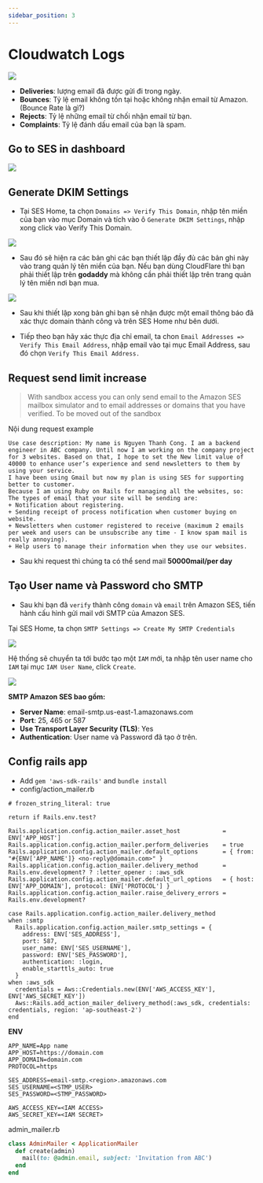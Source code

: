 ```yaml
---
sidebar_position: 3
---
```


# Cloudwatch Logs

![](http://phanmemsaigon.net/wp-content/uploads/2015/02/bao-cao-1.png)

- **Deliveries**: lượng email đã được gửi đi trong ngày.
- **Bounces**: Tỷ lệ email không tồn tại hoặc không nhận email từ Amazon. (Bounce Rate là gì?)
- **Rejects**: Tỷ lệ những email từ chối nhận email từ bạn.
- **Complaints**: Tỷ lệ đánh dấu email của bạn là spam.

## Go to SES in dashboard
![](https://dab1nmslvvntp.cloudfront.net/wp-content/uploads/2016/06/1466528569ses_home.png)

## Generate DKIM Settings
- Tại SES Home, ta chọn `Domains => Verify This Domain`, nhập tên miền của bạn vào mục Domain và tích vào ô `Generate DKIM Settings`, nhập xong click vào Verify This Domain.

![](https://hocmangmaytinh.com/wp-content/uploads/2017/11/verify-a-new-domain-amazon-ses-768x321.png)

- Sau đó sẽ hiện ra các bản ghi các bạn thiết lập đầy đủ các bản ghi này vào trang quản lý tên miền của bạn. Nếu bạn dùng CloudFlare thì bạn phải thiết lập trên **godaddy** mà không cần phải thiết lập trên trang quản lý tên miền nơi bạn mua.

![](https://lh3.googleusercontent.com/8GHV7SP3gbui2xa_jPUNSAmED0QnSYIfXtgObWeqpBpXg2Obph9NiA3ogzC__Npww-msMfU8fhponeEQpWY3KzCbS3t1eCwqBRUAbsKDIMaSvm4aAoF4-mmbdxfXuCaZE4urDwSDopQYyS-KSBbZ5MkX421Rw-Ed0063r0sRd8aYJUhf6N9NGmrMQZYjTUe2k-WF2uJHbpOSebwOeTzHh2xv3cSY5lZwrgXCJx-ggb8hjTNYVpNwjx7CjsA8NlNBCoRBmseHoDKypu2CYeMSO1Lr4HmMbN5egW2yIV9qkd25LjMhqa7lq_qKKb7F8lEs-d6XIE_qWFOhg-pljMPVXyOJ1d45wtgClQlVKujwgNTd6TK2BZgMV3WYtdMs4YQlh34sgXREo3LD5s1_q6GXC_PjqKOVaJRtBBf6PAs3fTCoOhAzWC4XG7ZbmvVW_uw-greJ1_rhYiK8tZ632D3MIsZLclhxJGBLjiPSF8V4h9h-rUZ3aMzSr2VXlg8P408WitWwobXEySH8wew_U16VBelLSkpnhG3HFMPV5ANyChm8kSduoZj5JdxXMPhSNg-2ztijcNhfL3DivuJk6tn8hZ3wNucAgSBMsAzRd13v_x9gsSalAFfcgpyeAcjvlqQTcN2NhHVm3dztWsyqrdHWNrm07V7YC3WiHZmzw72I-ztn78ChWwphoVEftvHdYJs=w2314-h1370-no?authuser=0)

- Sau khi thiết lập xong bản ghi bạn sẽ nhận được một email thông báo đã xác thực domain thành công và trên SES Home như bên dưới.



- Tiếp theo bạn hãy xác thực địa chỉ email, ta chon `Email Addresses => Verify This Email Address`, nhập email vào tại mục Email Address, sau đó chọn `Verify This Email Address.`

## Request send limit increase

> With sandbox access you can only send email to the Amazon SES mailbox simulator and to email addresses or domains that you have verified. To be moved out of the sandbox

Nội dung request example

```
Use case description: My name is Nguyen Thanh Cong. I am a backend engineer in ABC company. Until now I am working on the company project for 3 websites. Based on that, I hope to set the New limit value of 40000 to enhance user’s experience and send newsletters to them by using your service. 
I have been using Gmail but now my plan is using SES for supporting better to customer. 
Because I am using Ruby on Rails for managing all the websites, so: 
The types of email that your site will be sending are: 
+ Notification about registering.
+ Sending receipt of process notification when customer buying on website.
+ Newsletters when customer registered to receive (maximum 2 emails per week and users can be unsubscribe any time - I know spam mail is really annoying).
+ Help users to manage their information when they use our websites.
```

- Sau khi request thì chúng ta có thể send mail **50000mail/per day**

## Tạo User name và Password cho SMTP
- Sau khi bạn đã `verify` thành công `domain` và `email` trên Amazon SES, tiến hành cấu hình gửi mail với SMTP của Amazon SES.

Tại SES Home, ta chọn `SMTP Settings => Create My SMTP Credentials`

![](https://hocmangmaytinh.com/wp-content/uploads/2017/11/create-my-smtp-credentials.png)

Hệ thống sẽ chuyển ta tới bước tạo một `IAM` mới, ta nhập tên user name cho `IAM` tại mục `IAM User Name`, click `Create`.

![](https://hocmangmaytinh.com/wp-content/uploads/2017/11/iam-user-name.png)

**SMTP Amazon SES bao gồm:**

- **Server Name**: email-smtp.us-east-1.amazonaws.com
- **Port**: 25, 465 or 587
- **Use Transport Layer Security (TLS)**: Yes
- **Authentication**: User name và Password đã tạo ở trên.

## Config rails app
- Add `gem 'aws-sdk-rails'` and `bundle install`
- config/action_mailer.rb

```
# frozen_string_literal: true

return if Rails.env.test?

Rails.application.config.action_mailer.asset_host            = ENV['APP_HOST']
Rails.application.config.action_mailer.perform_deliveries    = true
Rails.application.config.action_mailer.default_options       = { from: "#{ENV['APP_NAME']} <no-reply@domain.com>" }
Rails.application.config.action_mailer.delivery_method       = Rails.env.development? ? :letter_opener : :aws_sdk
Rails.application.config.action_mailer.default_url_options   = { host: ENV['APP_DOMAIN'], protocol: ENV['PROTOCOL'] }
Rails.application.config.action_mailer.raise_delivery_errors = Rails.env.development?

case Rails.application.config.action_mailer.delivery_method
when :smtp
  Rails.application.config.action_mailer.smtp_settings = {
    address: ENV['SES_ADDRESS'],
    port: 587,
    user_name: ENV['SES_USERNAME'],
    password: ENV['SES_PASSWORD'],
    authentication: :login,
    enable_starttls_auto: true
  }
when :aws_sdk
  credentials = Aws::Credentials.new(ENV['AWS_ACCESS_KEY'], ENV['AWS_SECRET_KEY'])
  Aws::Rails.add_action_mailer_delivery_method(:aws_sdk, credentials: credentials, region: 'ap-southeast-2')
end
```

**ENV**

```
APP_NAME=App name
APP_HOST=https://domain.com
APP_DOMAIN=domain.com
PROTOCOL=https

SES_ADDRESS=email-smtp.<region>.amazonaws.com
SES_USERNAME=<STMP_USER>
SES_PASSWORD=<STMP_PASSWORD>

AWS_ACCESS_KEY=<IAM ACCESS>
AWS_SECRET_KEY=<IAM SECRET>
```

admin_mailer.rb

```ruby
class AdminMailer < ApplicationMailer
  def create(admin)
    mail(to: @admin.email, subject: 'Invitation from ABC')
  end
end
```
